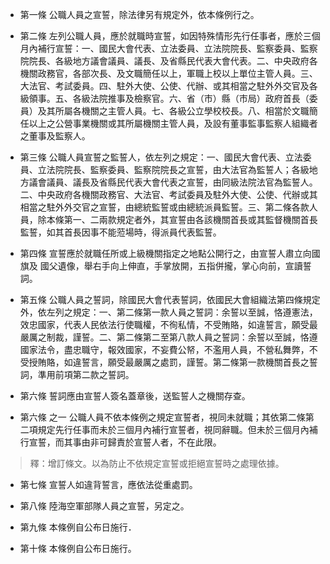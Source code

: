 * 第一條 公職人員之宣誓，除法律另有規定外，依本條例行之。

* 第二條 左列公職人員，應於就職時宣誓，如因特殊情形先行任事者，應於三個月內補行宣誓：一、國民大會代表、立法委員、立法院院長、監察委員、監察院院長、各級地方議會議員、議長、及省縣民代表大會代表。二、中央政府各機關政務官，各部次長、及文職簡任以上，軍職上校以上單位主管人員。三、大法官、考試委員。四、駐外大使、公使、代辦、或其相當之駐外外交官及各級領事。五、各級法院推事及檢察官。六、省（市）縣（市局）政府首長（委員）及其所屬各機關之主管人員。七、各級公立學校校長。八、相當於文職簡任以上之公營事業機關或其所屬機關主管人員，及設有董事監事監察人組織者之董事及監察人。

* 第三條 公職人員宣誓之監誓人，依左列之規定：一、國民大會代表、立法委員、立法院院長、監察委員、監察院院長之宣誓，由大法官為監誓人；各級地方議會議員、議長及省縣民代表大會代表之宣誓，由同級法院法官為監誓人。二、中央政府各機關政務官、大法官、考試委員及駐外大使、公使、代辦或其相當之駐外外交官之宣誓，由總統監誓或由總統派員監誓。三、第二條各款人員，除本條第一、二兩款規定者外，其宣誓由各該機關首長或其監督機關首長監誓，如其首長因事不能蒞場時，得派員代表監誓。

* 第四條 宣誓應於就職任所或上級機關指定之地點公開行之，由宣誓人肅立向國旗及 國父遺像，舉右手向上伸直，手掌放開，五指併攏，掌心向前，宣讀誓詞。

* 第五條 公職人員之誓詞，除國民大會代表誓詞，依國民大會組織法第四條規定外，依左列之規定：一、第二條第一款人員之誓詞：余誓以至誠，恪遵憲法，效忠國家，代表人民依法行使職權，不徇私情，不受賄賂，如違誓言，願受最嚴厲之制裁，謹誓。二、第二條第二至第八款人員之誓詞：余誓以至誠，恪遵國家法令，盡忠職守，報效國家，不妄費公帑，不濫用人員，不營私舞弊，不受授賄賂，如違誓言，願受最嚴厲之處罰，謹誓。第二條第一款機關首長之誓詞，準用前項第二款之誓詞。

* 第六條 誓詞應由宣誓人簽名蓋章後，送監誓人之機關存查。

* 第六條 之一 公職人員不依本條例之規定宣誓者，視同未就職；其依第二條第二項規定先行任事而未於三個月內補行宣誓者，視同辭職。但未於三個月內補行宣誓，而其事由非可歸責於宣誓人者，不在此限。

> 釋：增訂條文。以為防止不依規定宣誓或拒絕宣誓時之處理依據。

* 第七條 宣誓人如違背誓言，應依法從重處罰。

* 第八條 陸海空軍部隊人員之宣誓，另定之。

* 第九條 本條例自公布日施行．

* 第十條 本條例自公布日施行。

